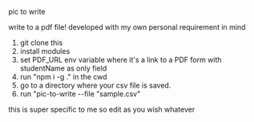 pic to write

write to a pdf file! developed with my own personal requirement in mind

1. git clone this
2. install modules
3. set PDF_URL env variable where it's a link to a PDF form with studentName as only field
4. run "npm i -g ." in the cwd
5. go to a directory where your csv file is saved.
6. run "pic-to-write --file "sample.csv"

this is super specific to me so edit as you wish whatever
